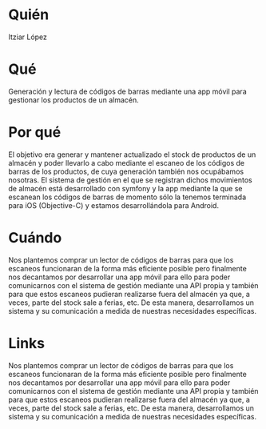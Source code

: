 # Quién
Itziar López

# Qué
Generación y lectura de códigos de barras mediante una app móvil para gestionar los productos de un almacén.

# Por qué
El objetivo era generar y mantener actualizado el stock de productos de un almacén y poder llevarlo a cabo mediante el escaneo de los códigos de barras de los productos, de cuya generación también nos ocupábamos nosotras.
El sistema de gestión en el que se registran dichos movimientos de almacén está desarrollado con symfony y la app mediante la que se escanean los códigos de barras de momento sólo la tenemos terminada para iOS (Objective-C) y estamos desarrollándola para Android.

# Cuándo
Nos plantemos comprar un lector de códigos de barras para que los escaneos funcionaran de la forma más eficiente posible pero finalmente nos decantamos por desarrollar una app móvil para ello para poder comunicarnos con el sistema de gestión mediante una API propia y también para que estos escaneos pudieran realizarse fuera del almacén ya que, a veces, parte del stock sale a ferias, etc. De esta manera, desarrollamos un sistema y su comunicación a medida de nuestras necesidades específicas.


# Links
Nos plantemos comprar un lector de códigos de barras para que los escaneos funcionaran de la forma más eficiente posible pero finalmente nos decantamos por desarrollar una app móvil para ello para poder comunicarnos con el sistema de gestión mediante una API propia y también para que estos escaneos pudieran realizarse fuera del almacén ya que, a veces, parte del stock sale a ferias, etc. De esta manera, desarrollamos un sistema y su comunicación a medida de nuestras necesidades específicas.
